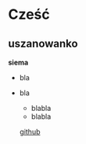 # Cześć

## uszanowanko

**siema**

* bla
* bla
    * blabla
    * blabla

    [github](https://github.com)